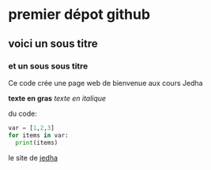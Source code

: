 # premier dépot github
## voici un sous titre
### et un sous sous titre

Ce code crée une page web de bienvenue aux cours Jedha

**texte en gras**
*texte en italique*


du code:

```Python
var = [1,2,3]
for items in var:
  print(items)
```

le site de [jedha](http://www.jedha.co)
